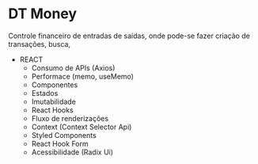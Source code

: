 # DT Money

Controle financeiro de entradas de saídas, onde pode-se fazer criação de transações, busca, 


- REACT
    - Consumo de APIs (Axios)
    - Performace (memo, useMemo)
    - Componentes
    - Estados
    - Imutabilidade
    - React Hooks
    - Fluxo de renderizações
    - Context (Context Selector Api)
    - Styled Components
    - React Hook Form
    - Acessibilidade (Radix Ui)
